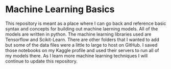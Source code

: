 # Machine Learning Basics

This repository is meant as a place where I can go back and reference basic syntax and concepts for building out machine laerning models.
All of the models are written in python. The machine learning libraries used are Tensorflow and Scikit-Learn. There are other folders 
that I wanted to add but some of the data files were a little to large to host on GitHub. I saved those notebooks on my Kaggle profile and 
used their servers to run all of my models there. As I learn more machine learning techniques I will continue to update this repository.
